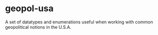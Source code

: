 geopol-usa
==========

A set of datatypes and enumerations useful when working with common geopolitical notions in the U.S.A.
